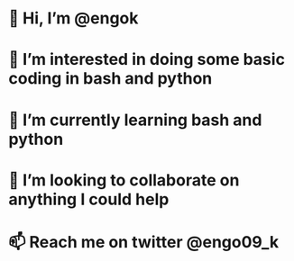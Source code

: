 # 👋 Hi, I’m @engok
# 👀 I’m interested in doing some basic coding in bash and python
# 🌱 I’m currently learning bash and python
# 💞️ I’m looking to collaborate on anything I could help
# 📫 Reach me on twitter @engo09_k

